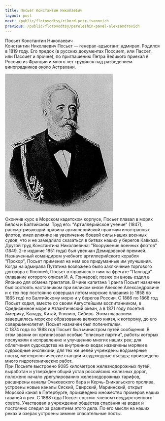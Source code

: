```yaml
---
title: Посьет Константин Николаевич
layout: post
next: /public/flotovodtsy/rikord-petr-ivanovich
previous: /public/flotovodtsy/pereleshin-pavel-aleksandrovich
---
```


Посьет Константин Николаевич  
Константин Николаевич Посьет — генерал-адъютант, адмирал. Родился в 1819 году. Его предок (в русских документах Пoccиem, или Пассет, или Пассиет и прочее), по приглашению Петра Великого приехал в Россию из Франции и много лет трудился над разведением виноградников около Астрахани.   
  

![](/assets/img/poset.gif)  

  
Окончив курс в Морском кадетском корпусе, Посьет плавал в морях Белом и Балтийском. Труд его: "Артиллерийское учение" (1847), рассматривающий правила артиллерийской практики иностранных флотов, имел влияние на увеличение боевой силы наших военных судов, что и не замедлило сказаться в битвах наших у берегов Кавказа. Другой труд Константина Николаевича: "Вооружение военных флотов" (1849, 2-е издание 1851 года) был увенчан Демидовской премией. Назначенный командиром учебного артиллерийского корабля "Прохор", Посьет применил на нем все придуманные им улучшения.   
Когда на адмирала Путятина возложено было заключение торгового договора с Японией, Посьет отправился с ним на фрегате "Паллада" (плавание которого описал И. А. Гончаров); позже он вновь ездил в Японию для обмена трактатов. В чине капитана 1 ранга Посьет назначен был состоять наставником при великом князе Алексее Александровиче и с тех пор постоянно совершал летом морские плавания (с 1858 по 1865 год) по Балтийскому морю и у берегов России. С 1866 по 1868 год Посьет ходил, вместе со своим Августейшим воспитанником, в Средиземное море и Атлантический океан, а в 1871 году посетил Америку, Канаду, Китай, Японию, Сибирь. Этим плаванием завершилось морское образование великого князя, к которому, до его совершеннолетия, Посьет назначен был попечителем.   
С 1874 года по 1888 год Посьет был министром путей сообщения. В этом звании он организовал особые "описные партии", работы которых послужили к исправлению и улучшению многих наших рек; для облегчения судоходства на внутренних водах назначены моряки в судоходные инспекции; для тех же целей учреждены водомерные посты, метеорологические станции и судоходные съезды; произведено много гидротехнических работ.   
При Посьете выстроено 9085 километров железнодорожных путей, выработан и утвержден общий устав российских железных дорог, положено начало урегулированию железнодорожных тарифов, расширены каналы Очаковского бара и Керчь-Еникальского пролива, устроены новые каналы Сяский, Свирский, Мариинский, открыт Морской канал в Петербурге, произведено множество промеров наших гаваней и рек. С 1888 года Посьет состоит членом государственного совета. Участвовал в учреждении общества спасания на водах и постоянно следил за развитием этого дела. По его мысли на наших реках и озерах устроены зимние спасательные посты.